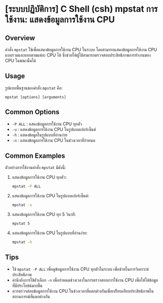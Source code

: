 # [ระบบปฏิบัติการ] C Shell (csh) mpstat การใช้งาน: แสดงข้อมูลการใช้งาน CPU

## Overview
คำสั่ง `mpstat` ใช้เพื่อแสดงข้อมูลการใช้งาน CPU ในระบบ โดยสามารถแสดงข้อมูลการใช้งาน CPU แบบรวมและแยกตามแต่ละ CPU ได้ ซึ่งช่วยให้ผู้ใช้สามารถตรวจสอบประสิทธิภาพการทำงานของ CPU ในขณะนั้นได้

## Usage
รูปแบบพื้นฐานของคำสั่ง `mpstat` คือ:

```
mpstat [options] [arguments]
```

## Common Options
- `-P ALL` : แสดงข้อมูลการใช้งาน CPU ทุกตัว
- `-u` : แสดงข้อมูลการใช้งาน CPU ในรูปแบบเปอร์เซ็นต์
- `-h` : แสดงข้อมูลในรูปแบบที่อ่านง่าย
- `-n` : แสดงข้อมูลการใช้งาน CPU ในช่วงเวลาที่กำหนด

## Common Examples
ตัวอย่างการใช้งานคำสั่ง `mpstat` มีดังนี้:

1. แสดงข้อมูลการใช้งาน CPU ทุกตัว:
   ```bash
   mpstat -P ALL
   ```

2. แสดงข้อมูลการใช้งาน CPU ในรูปแบบเปอร์เซ็นต์:
   ```bash
   mpstat -u
   ```

3. แสดงข้อมูลการใช้งาน CPU ทุก 5 วินาที:
   ```bash
   mpstat 5
   ```

4. แสดงข้อมูลการใช้งาน CPU ในรูปแบบที่อ่านง่าย:
   ```bash
   mpstat -h
   ```

## Tips
- ใช้ `mpstat -P ALL` เพื่อดูข้อมูลการใช้งาน CPU ทุกตัวในระบบ เพื่อช่วยในการวิเคราะห์ประสิทธิภาพ
- คำนึงถึงการใช้ตัวเลือก `-n` เพื่อกำหนดช่วงเวลาในการตรวจสอบการใช้งาน CPU เพื่อให้ได้ข้อมูลที่มีประโยชน์มากขึ้น
- ควรตรวจสอบข้อมูลการใช้งาน CPU ในช่วงเวลาที่แตกต่างกันเพื่อเปรียบเทียบประสิทธิภาพในสถานการณ์ที่แตกต่างกัน
